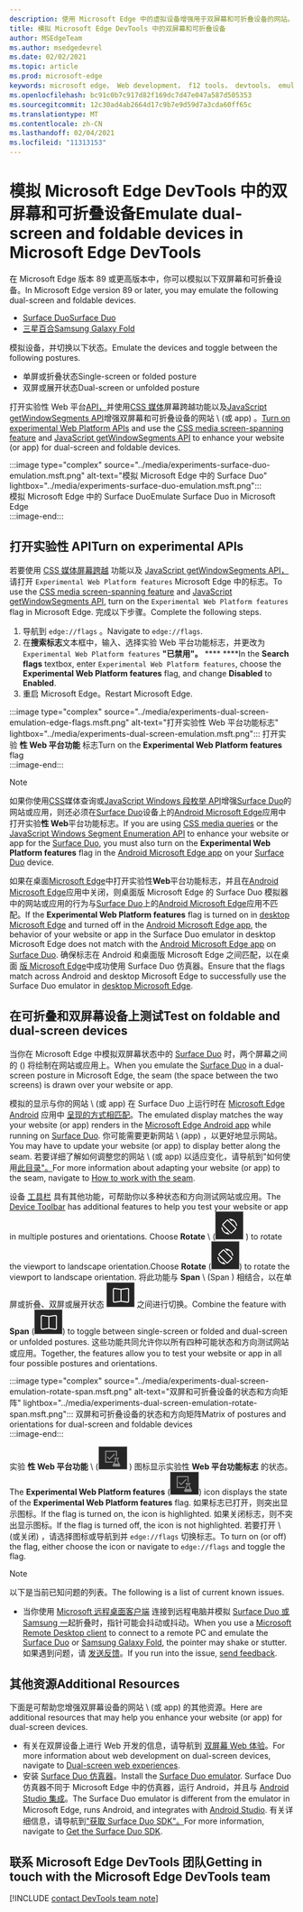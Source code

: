 ```yaml
---
description: 使用 Microsoft Edge 中的虚拟设备增强用于双屏幕和可折叠设备的网站。
title: 模拟 Microsoft Edge DevTools 中的双屏幕和可折叠设备
author: MSEdgeTeam
ms.author: msedgedevrel
ms.date: 02/02/2021
ms.topic: article
ms.prod: microsoft-edge
keywords: microsoft edge， Web development， f12 tools， devtools， emulation， device， simulation， mobile， dual-screen， foldable， Surface Duo， SamsungSamsungy Fold
ms.openlocfilehash: bc91c0b7c917d82f169dc7d47e047a587d505353
ms.sourcegitcommit: 12c30ad4ab2664d17c9b7e9d59d7a3cda60ff65c
ms.translationtype: MT
ms.contentlocale: zh-CN
ms.lasthandoff: 02/04/2021
ms.locfileid: "11313153"
---
```

# <span data-ttu-id="b916f-104">模拟 Microsoft Edge DevTools 中的双屏幕和可折叠设备</span><span class="sxs-lookup"><span data-stu-id="b916f-104">Emulate dual-screen and foldable devices in Microsoft Edge DevTools</span></span>  

<span data-ttu-id="b916f-105">在 Microsoft Edge 版本 89 或更高版本中，你可以模拟以下双屏幕和可折叠设备。</span><span class="sxs-lookup"><span data-stu-id="b916f-105">In Microsoft Edge version 89 or later, you may emulate the following dual-screen and foldable devices.</span></span>  

*   [<span data-ttu-id="b916f-106">Surface Duo</span><span class="sxs-lookup"><span data-stu-id="b916f-106">Surface Duo</span></span>][SurfaceDevicesDuo]  
*   [<span data-ttu-id="b916f-107">三星百合</span><span class="sxs-lookup"><span data-stu-id="b916f-107">Samsung Galaxy Fold</span></span>][SamsungMobileGalaxyFold]  
    
<span data-ttu-id="b916f-108">模拟设备，并切换以下状态。</span><span class="sxs-lookup"><span data-stu-id="b916f-108">Emulate the devices and toggle between the following postures.</span></span>  

*   <span data-ttu-id="b916f-109">单屏或折叠状态</span><span class="sxs-lookup"><span data-stu-id="b916f-109">Single-screen or folded posture</span></span>  
*   <span data-ttu-id="b916f-110">双屏或展开状态</span><span class="sxs-lookup"><span data-stu-id="b916f-110">Dual-screen or unfolded posture</span></span>  
    
<span data-ttu-id="b916f-111">打开实验性 Web 平台[API，](#turn-on-experimental-apis)并使用[CSS 媒体][DualScreenDocsCssMedia]屏幕跨越功能以及[JavaScript getWindowSegments API][DualScreenDocsJSAPI]增强双屏幕和可折叠设备的网站 \ (或 app\) 。</span><span class="sxs-lookup"><span data-stu-id="b916f-111">[Turn on experimental Web Platform APIs](#turn-on-experimental-apis) and use the [CSS media screen-spanning feature][DualScreenDocsCssMedia] and [JavaScript getWindowSegments API][DualScreenDocsJSAPI] to enhance your website \(or app\) for dual-screen and foldable devices.</span></span>  

:::image type="complex" source="../media/experiments-surface-duo-emulation.msft.png" alt-text="模拟 Microsoft Edge 中的 Surface Duo" lightbox="../media/experiments-surface-duo-emulation.msft.png":::  
   <span data-ttu-id="b916f-113">模拟 Microsoft Edge 中的 Surface Duo</span><span class="sxs-lookup"><span data-stu-id="b916f-113">Emulate Surface Duo in Microsoft Edge</span></span>  
:::image-end:::  

## <span data-ttu-id="b916f-114">打开实验性 API</span><span class="sxs-lookup"><span data-stu-id="b916f-114">Turn on experimental APIs</span></span>  

<span data-ttu-id="b916f-115">若要使用 [CSS 媒体屏幕跨越][DualScreenDocsCssMedia] 功能以及 [JavaScript getWindowSegments API，][DualScreenDocsJSAPI]请打开 `Experimental Web Platform features` Microsoft Edge 中的标志。</span><span class="sxs-lookup"><span data-stu-id="b916f-115">To use the [CSS media screen-spanning feature][DualScreenDocsCssMedia] and [JavaScript getWindowSegments API][DualScreenDocsJSAPI], turn on the `Experimental Web Platform features` flag in Microsoft Edge.</span></span>  <span data-ttu-id="b916f-116">完成以下步骤。</span><span class="sxs-lookup"><span data-stu-id="b916f-116">Complete the following steps.</span></span>  

1.  <span data-ttu-id="b916f-117">导航到 `edge://flags` 。</span><span class="sxs-lookup"><span data-stu-id="b916f-117">Navigate to `edge://flags`.</span></span>  
1.  <span data-ttu-id="b916f-118">在**搜索标志**文本框中，输入、选择实验 Web 平台功能标志，并更改为 `Experimental Web Platform features` **"已禁用"。** \*\*\*\* \*\*\*\*</span><span class="sxs-lookup"><span data-stu-id="b916f-118">In the **Search flags** textbox, enter `Experimental Web Platform features`, choose the **Experimental Web Platform features** flag, and change **Disabled** to **Enabled**.</span></span>  
1.  <span data-ttu-id="b916f-119">重启 Microsoft Edge。</span><span class="sxs-lookup"><span data-stu-id="b916f-119">Restart Microsoft Edge.</span></span>  
    
:::image type="complex" source="../media/experiments-dual-screen-emulation-edge-flags.msft.png" alt-text="打开实验性 Web 平台功能标志" lightbox="../media/experiments-dual-screen-emulation.msft.png":::
   <span data-ttu-id="b916f-121">打开实验 **性 Web 平台功能** 标志</span><span class="sxs-lookup"><span data-stu-id="b916f-121">Turn on the **Experimental Web Platform features** flag</span></span>  
:::image-end:::  

> [!NOTE]
> <span data-ttu-id="b916f-122">如果你使用[CSS][DualScreenDocsCssMedia]媒体查询或[JavaScript Windows 段枚举 API][DualScreenDocsJSAPI]增强[Surface Duo][SurfaceDevicesDuo]的网站或应用，则还必须在[Surface Duo][SurfaceDevicesDuo]设备上的[Android Microsoft Edge][GooglePlayMicrosoftEdge]应用中打开实验**性 Web**平台功能标志。</span><span class="sxs-lookup"><span data-stu-id="b916f-122">If you are using [CSS media queries][DualScreenDocsCssMedia] or the [JavaScript Windows Segment Enumeration API][DualScreenDocsJSAPI] to enhance your website or app for the [Surface Duo][SurfaceDevicesDuo], you must also turn on the **Experimental Web Platform features** flag in the [Android Microsoft Edge app][GooglePlayMicrosoftEdge] on your [Surface Duo][SurfaceDevicesDuo] device.</span></span>  
> 
> <span data-ttu-id="b916f-123">如果在桌面[Microsoft Edge][MicrosoftEdge]中打开实验性**Web**平台功能标志，并且在[Android Microsoft Edge][GooglePlayMicrosoftEdge]应用中关闭，则桌面版 Microsoft Edge 的 Surface Duo 模拟器中的网站或应用的行为与[Surface Duo][SurfaceDevicesDuo]上的[Android Microsoft Edge][GooglePlayMicrosoftEdge]应用不匹配。</span><span class="sxs-lookup"><span data-stu-id="b916f-123">If the **Experimental Web Platform features** flag is turned on in [desktop Microsoft Edge][MicrosoftEdge] and turned off in the [Android Microsoft Edge app][GooglePlayMicrosoftEdge], the behavior of your website or app in the Surface Duo emulator in desktop Microsoft Edge does not match with the [Android Microsoft Edge app][GooglePlayMicrosoftEdge] on [Surface Duo][SurfaceDevicesDuo].</span></span>  <span data-ttu-id="b916f-124">确保标志在 Android 和桌面版 Microsoft Edge 之间匹配，以在桌面 [版 Microsoft Edge][MicrosoftEdge]中成功使用 Surface Duo 仿真器。</span><span class="sxs-lookup"><span data-stu-id="b916f-124">Ensure that the flags match across Android and desktop Microsoft Edge to successfully use the Surface Duo emulator in [desktop Microsoft Edge][MicrosoftEdge].</span></span>  

## <span data-ttu-id="b916f-125">在可折叠和双屏幕设备上测试</span><span class="sxs-lookup"><span data-stu-id="b916f-125">Test on foldable and dual-screen devices</span></span>  

<span data-ttu-id="b916f-126">当你在 Microsoft Edge 中模拟双屏幕状态中的 [Surface Duo][SurfaceDevicesDuo] 时，两个屏幕之间的 (\) 将绘制在网站或应用上。</span><span class="sxs-lookup"><span data-stu-id="b916f-126">When you emulate the [Surface Duo][SurfaceDevicesDuo] in a dual-screen posture in Microsoft Edge, the seam \(the space between the two screens\) is drawn over your website or app.</span></span>  

<span data-ttu-id="b916f-127">模拟的显示与你的网站 \ (或 app\) 在 Surface Duo 上运行时在 [Microsoft Edge Android][GooglePlayMicrosoftEdge] 应用中 [呈现的方式相匹配][SurfaceDevicesDuo]。</span><span class="sxs-lookup"><span data-stu-id="b916f-127">The emulated display matches the way your website \(or app\) renders in the [Microsoft Edge Android app][GooglePlayMicrosoftEdge] while running on [Surface Duo][SurfaceDevicesDuo].</span></span>  <span data-ttu-id="b916f-128">你可能需要更新网站 \ (app\) ，以更好地显示网站。</span><span class="sxs-lookup"><span data-stu-id="b916f-128">You may have to update your website \(or app\) to display better along the seam.</span></span>  <span data-ttu-id="b916f-129">若要详细了解如何调整您的网站 \ (或 app\) 以适应变化，请导航到"如何使用[此目录"。][DualScreenIntroductionHowWorkSeam]</span><span class="sxs-lookup"><span data-stu-id="b916f-129">For more information about adapting your website \(or app\) to the seam, navigate to [How to work with the seam][DualScreenIntroductionHowWorkSeam].</span></span>  

<span data-ttu-id="b916f-130">设备 [工具栏][DevtoolsDeviceModeIndexSimulateMobileViewport] 具有其他功能，可帮助你以多种状态和方向测试网站或应用。</span><span class="sxs-lookup"><span data-stu-id="b916f-130">The [Device Toolbar][DevtoolsDeviceModeIndexSimulateMobileViewport] has additional features to help you test your website or app in multiple postures and orientations.</span></span>  <span data-ttu-id="b916f-131">Choose **Rotate** \ (![ Rotate ](../media/rotate-dark-icon.msft.png) \) to rotate the viewport to landscape orientation.</span><span class="sxs-lookup"><span data-stu-id="b916f-131">Choose **Rotate** \(![Rotate](../media/rotate-dark-icon.msft.png)\) to rotate the viewport to landscape orientation.</span></span> <span data-ttu-id="b916f-132">将此功能与 **Span** \ (Span \) 相结合，以在单屏或折叠、双屏或展开状态 ![ ](../media/span-dark-icon.msft.png) 之间进行切换。</span><span class="sxs-lookup"><span data-stu-id="b916f-132">Combine the feature with **Span** \(![Span](../media/span-dark-icon.msft.png)\) to toggle between single-screen or folded and dual-screen or unfolded postures.</span></span>  <span data-ttu-id="b916f-133">这些功能共同允许你以所有四种可能状态和方向测试网站或应用。</span><span class="sxs-lookup"><span data-stu-id="b916f-133">Together, the features allow you to test your website or app in all four possible postures and orientations.</span></span>  

:::image type="complex" source="../media/experiments-dual-screen-emulation-rotate-span.msft.png" alt-text="双屏和可折叠设备的状态和方向矩阵" lightbox="../media/experiments-dual-screen-emulation-rotate-span.msft.png":::
   <span data-ttu-id="b916f-135">双屏和可折叠设备的状态和方向矩阵</span><span class="sxs-lookup"><span data-stu-id="b916f-135">Matrix of postures and orientations for dual-screen and foldable devices</span></span>  
:::image-end:::  

<span data-ttu-id="b916f-136">实验 **性 Web 平台功能** \ (![ ExperimentalApis ](../media/experimental-apis-dark-icon.msft.png) \) 图标显示实验性 **Web 平台功能标志** 的状态。</span><span class="sxs-lookup"><span data-stu-id="b916f-136">The **Experimental Web Platform features** \(![ExperimentalApis](../media/experimental-apis-dark-icon.msft.png)\) icon displays the state of the **Experimental Web Platform features** flag.</span></span>  <span data-ttu-id="b916f-137">如果标志已打开，则突出显示图标。</span><span class="sxs-lookup"><span data-stu-id="b916f-137">If the flag is turned on, the icon is highlighted.</span></span>  <span data-ttu-id="b916f-138">如果关闭标志，则不突出显示图标。</span><span class="sxs-lookup"><span data-stu-id="b916f-138">If the flag is turned off, the icon is not highlighted.</span></span>  <span data-ttu-id="b916f-139">若要打开 \ (或关闭\) ，请选择图标或导航到并 `edge://flags` 切换标志。</span><span class="sxs-lookup"><span data-stu-id="b916f-139">To turn on \(or off\) the flag, either choose the icon or navigate to `edge://flags` and toggle the flag.</span></span>  

> [!NOTE]
> <span data-ttu-id="b916f-140">以下是当前已知问题的列表。</span><span class="sxs-lookup"><span data-stu-id="b916f-140">The following is a list of current known issues.</span></span>  
> 
> *   <span data-ttu-id="b916f-141">当你使用 [Microsoft 远程桌面客户端][RemoteDesktopClientDocs] 连接到远程电脑并模拟 [Surface Duo 或][SurfaceDevicesDuo] [Samsung 一][SamsungMobileGalaxyFold]起折叠时，指针可能会抖动或抖动。</span><span class="sxs-lookup"><span data-stu-id="b916f-141">When you use a [Microsoft Remote Desktop client][RemoteDesktopClientDocs] to connect to a remote PC and emulate the [Surface Duo][SurfaceDevicesDuo] or [Samsung Galaxy Fold][SamsungMobileGalaxyFold], the pointer may shake or stutter.</span></span>  <span data-ttu-id="b916f-142">如果遇到问题，请 [发送反馈](#getting-in-touch-with-the-microsoft-edge-devtools-team)。</span><span class="sxs-lookup"><span data-stu-id="b916f-142">If you run into the issue, [send feedback](#getting-in-touch-with-the-microsoft-edge-devtools-team).</span></span>  

## <span data-ttu-id="b916f-143">其他资源</span><span class="sxs-lookup"><span data-stu-id="b916f-143">Additional Resources</span></span>  

<span data-ttu-id="b916f-144">下面是可帮助您增强双屏幕设备的网站 \ (或 app\) 的其他资源。</span><span class="sxs-lookup"><span data-stu-id="b916f-144">Here are additional resources that may help you enhance your website \(or app\) for dual-screen devices.</span></span>  

*   <span data-ttu-id="b916f-145">有关在双屏设备上进行 Web 开发的信息，请导航到 [双屏幕 Web 体验][DualScreenWebIndex]。</span><span class="sxs-lookup"><span data-stu-id="b916f-145">For more information about web development on dual-screen devices, navigate to [Dual-screen web experiences][DualScreenWebIndex].</span></span>  
*   <span data-ttu-id="b916f-146">安装 [Surface Duo 仿真器][DualScreenAndroidUseEmulator]。</span><span class="sxs-lookup"><span data-stu-id="b916f-146">Install the [Surface Duo emulator][DualScreenAndroidUseEmulator].</span></span>  <span data-ttu-id="b916f-147">Surface Duo 仿真器不同于 Microsoft Edge 中的仿真器，运行 Android，并且与 [Android Studio 集成][AndroidDeveloperStudio]。</span><span class="sxs-lookup"><span data-stu-id="b916f-147">The Surface Duo emulator is different from the emulator in Microsoft Edge, runs Android, and integrates with [Android Studio][AndroidDeveloperStudio].</span></span>  <span data-ttu-id="b916f-148">有关详细信息，请导航到["获取 Surface Duo SDK"。][DualScreenAndroidGetDuoSdk]</span><span class="sxs-lookup"><span data-stu-id="b916f-148">For more information, navigate to [Get the Surface Duo SDK][DualScreenAndroidGetDuoSdk].</span></span>  

## <span data-ttu-id="b916f-149">联系 Microsoft Edge DevTools 团队</span><span class="sxs-lookup"><span data-stu-id="b916f-149">Getting in touch with the Microsoft Edge DevTools team</span></span>  

[!INCLUDE [contact DevTools team note](../includes/contact-devtools-team-note.md)]  

<!-- links -->  

[DevtoolsDeviceModeIndexSimulateMobileViewport]: ../device-mode/index.md#simulate-a-mobile-viewport "在 Microsoft Edge DevTools |Microsoft Edge"  

[DualScreenWebIndex]: /dual-screen/web/index "双屏幕 Web 体验|Microsoft Docs"  
[DualScreenAndroidGetDuoSdk]: /dual-screen/android/get-duo-sdk "获取 Surface Duo 仿真器|Microsoft Docs"  
[DualScreenIntroductionHowWorkSeam]: /dual-screen/introduction#how-to-work-with-the-seam "如何使用设备 - 双屏幕设备简介|Microsoft Docs"  
[DualScreenAndroidUseEmulator]: /dual-screen/android/use-emulator "使用 Surface Duo 仿真器|Microsoft Docs"  
[DualScreenDocsCssMedia]: /dual-screen/web/css-media-spanning "用于双屏检测方法的 CSS 媒体屏幕|Microsoft Docs"  
[DualScreenDocsJSAPI]: /dual-screen/web/javascript-getwindowsegments "适用于双屏幕设备的 getWindowSegments JavaScript API |Microsoft Docs"  

[RemoteDesktopClientDocs]: /windows-server/remote/remote-desktop-services/clients/remote-desktop-clients "远程桌面客户端|Microsoft Docs"

[MicrosoftEdge]: https://www.microsoft.com/edge "Microsoft Edge"  

[SurfaceDevicesDuo]: https://www.microsoft.com/surface/devices/surface-duo "Surface Duo |Microsoft Surface"  

[AndroidDeveloperStudio]: https://developer.android.com/studio/ "Android Studio"  

[GooglePlayMicrosoftEdge]: https://play.google.com/store/apps/details?id=com.microsoft.emmx "Microsoft Edge |Google Play"  

[SamsungMobileGalaxyFold]: https://www.samsung.com/mobile/galaxy-fold/ "百年百|Samsung"  
